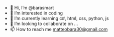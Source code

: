 - 👋 Hi, I’m @barasmart
- 👀 I’m interested in coding
- 🌱 I’m currently learning c#, html, css, python, js
- 💞️ I’m looking to collaborate on ...
- 📫 How to reach me matteobara30@gmail.com

<!---
barasmart/barasmart is a ✨ special ✨ repository because its `README.md` (this file) appears on your GitHub profile.
You can click the Preview link to take a look at your changes.
--->
